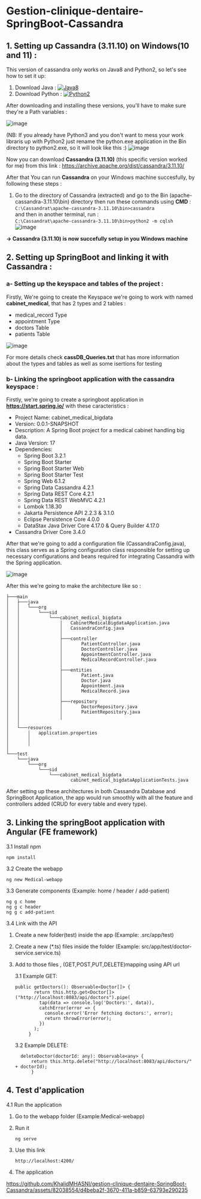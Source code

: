 # Gestion-clinique-dentaire-SpringBoot-Cassandra 

## 1. Setting up Cassandra (3.11.10) on Windows(10 and 11) :

This version of cassandra only works on Java8 and Python2, so let's see how to set it up:
 
1. Download Java : [![Java8](https://img.shields.io/badge/Java-jdk8-007396.svg)](https://adoptium.net/fr/temurin/archive/?version=8)
2. Download Python : [![Python2](https://img.shields.io/badge/Python-3776AB?style=for-the-badge&logo=python&logoColor=white)](https://www.python.org/ftp/python/2.0/BeOpen-Python-2.0.exe)


After downloading and installing these versions, you'll have to make sure they're a Path variables : 

![image](https://github.com/KhalidMHASNI/gestion-clinique-dentaire-SpringBoot-Cassandra/assets/82038554/7875ef26-a08b-4293-ae97-78337db652fe)

(NB: If you already have Python3 and you don't want to mess your work libraris up with Python2 just rename the python.exe application in the Bin directory to python2.exe, so it will look like this :)
![image](https://github.com/KhalidMHASNI/gestion-clinique-dentaire-SpringBoot-Cassandra/assets/82038554/60c7eb6d-9e3d-49e7-acd3-90c2f9bfefe1)

Now you can download **Cassandra (3.11.10)** (this specific version worked for me) from this link : https://archive.apache.org/dist/cassandra/3.11.10/

After that You can run **Cassandra** on your Windows machine succesfully, by following these steps :
1. Go to the directory of Cassandra (extracted) and go to the Bin (apache-cassandra-3.11.10\bin\) directory then run these commands using **CMD** :<br>
  ```C:\Cassandrat\apache-cassandra-3.11.10\bin>cassandra```<br>
and then in another terminal, run :<br>
  ```C:\Cassandrat\apache-cassandra-3.11.10\bin>python2 -m cqlsh```<br>
![image](https://github.com/KhalidMHASNI/gestion-clinique-dentaire-SpringBoot-Cassandra/assets/82038554/24f4f4e8-a4c6-45ea-8098-5e75f880817d)


**-> Cassandra (3.11.10) is now succefully setup in you Windows machine**

## 2. Setting up SpringBoot and linking it with Cassandra :

### a- Setting up the keyspace and tables of the project :

Firstly, We're going to create the Keyspace we're going to work with named **cabinet_medical**, that has 2 types and 2 tables :

  * medical_record Type
  * appointment Type
  * doctors Table
  * patients Table

![image](https://github.com/KhalidMHASNI/gestion-clinique-dentaire-SpringBoot-Cassandra/assets/82038554/bb7700fe-3005-4721-9e5d-546de41712d3)
    
For more details check **cassDB_Queries.txt** that has more information about the types and tables as well as some isertions for testing

### b- Linking the springboot application with the cassandra keyspace :
Firstly, we're going to create a springboot application in **https://start.spring.io/** with these caracteristics :
* Project Name: cabinet_medical_bigdata
* Version: 0.0.1-SNAPSHOT
* Description: A Spring Boot project for a medical cabinet handling big data.
* Java Version: 17
* Dependencies:
    * Spring Boot 3.2.1
    * Spring Boot Starter
    * Spring Boot Starter Web
    * Spring Boot Starter Test
    * Spring Web 6.1.2
    * Spring Data Cassandra 4.2.1
    * Spring Data REST Core 4.2.1
    * Spring Data REST WebMVC 4.2.1
    * Lombok 1.18.30
    * Jakarta Persistence API 2.2.3 & 3.1.0
    * Eclipse Persistence Core 4.0.0
    * DataStax Java Driver Core 4.17.0 & Query Builder 4.17.0
* Cassandra Driver Core 3.4.0

 After that we're going to add a configuration file (CassandraConfig.java), this class serves as a Spring configuration class responsible for setting up necessary configurations and beans required for integrating Cassandra with the Spring application. 

![image](https://github.com/KhalidMHASNI/gestion-clinique-dentaire-SpringBoot-Cassandra/assets/82038554/998662ce-e6c4-4bc4-a02b-d17ae2682b46)

After this we're going to make the architecture like so : 

    ├───main
    │   ├───java
    │   │   └───org
    │   │       └───sid
    │   │           └───cabinet_medical_bigdata
    │   │               │   CabinetMedicalBigdataApplication.java
    │   │               │   CassandraConfig.java
    │   │               │   
    │   │               ├───controller
    │   │               │       PatientController.java
    │   │               │       DoctorController.java
    │   │               │       AppointmentController.java
    │   │               │       MedicalRecordController.java
    │   │               │       
    │   │               ├───entities
    │   │               │       Patient.java
    │   │               │       Doctor.java
    │   │               │       Appointment.java
    │   │               │       MedicalRecord.java
    │   │               │       
    │   │               ├───repository
    │   │               │       DoctorRepository.java
    │   │               │       PatientRepository.java
    │   │               │       
    │   │                           
    │   └───resources
    │       │   application.properties
    │       │   
    │       │       
    │               
    └───test
        └───java
            └───org
                └───sid
                    └───cabinet_medical_bigdata
                            cabinet_medical_bigdataApplicationTests.java
                            
After setting up these architectures in both Cassandra Database and SpringBoot Application, the app would run smoothly with all the feature and controllers added (CRUD for every table and every type).

## 3. Linking the springBoot application with Angular (FE framework)

3.1 Install npm  

    npm install 
    
3.2 Create the webapp

    ng new Medical-webapp

3.3 Generate components (Example: home / header / add-patient)

    ng g c home 
    ng g c header
    ng g c add-patient

3.4 Link with the API 

  1. Create a new folder(test) inside the app (Example: .src/app/test)

  2. Create a new (*.ts) files inside the folder (Example: src/app/test/doctor-service.service.ts)

  3. Add to those files , (GET,POST,PUT,DELETE)mapping using API url

     3.1 Example GET:
       
         public getDoctors(): Observable<Doctor[]> {
                return this.http.get<Doctor[]>("http://localhost:8083/api/doctors").pipe(
                  tap(data => console.log('Doctors:', data)),
                  catchError(error => {
                    console.error('Error fetching doctors:', error);
                    return throwError(error);
                  })
                );
              }
     
     3.2 Example DELETE:
       
           deleteDoctor(doctorId: any): Observable<any> {
               return this.http.delete("http://localhost:8083/api/doctors/" + doctorId);
               } 

## 4. Test d'application

4.1 Run the application

   1. Go to the webapp folder (Example:Medical-webapp)
   2. Run it

          ng serve
   
   3. Use this link 

          http://localhost:4200/
      
   4. The application
     
https://github.com/KhalidMHASNI/gestion-clinique-dentaire-SpringBoot-Cassandra/assets/82038554/d4beba2f-3670-411a-b859-63793e290235
